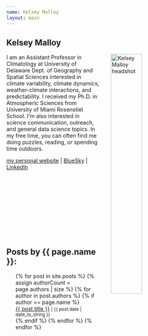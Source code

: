 ```yaml
---
name: Kelsey Malloy
layout: main
---
```


<article class="article-page">
  <div class="page-content">
    <h2>Kelsey Malloy</h2>
    <p><img src="{{ site.url }}/assets/img/Malloy_headshot.jpg" alt="Kelsey Malloy headshot" width="40%" align="right" hspace="30">I am an Assistant Professor in Climatology at University of Delaware Dept. of Geography and Spatial Sciences interested in climate variability, climate dynamics, weather-climate interactions, and predictability. I received my Ph.D. in Atmospheric Sciences from University of Miami Rosenstiel School. I'm also interested in science communication, outreach, and general data science topics. In my free time, you can often find me doing puzzles, reading, or spending time outdoors. </p>
    <a href="https://kelseymalloy.github.io/" target="_blank">my personal website</a> | <a href="https://bsky.app/profile/kmalloy.bsky.social" target="_blank">BlueSky</a> | <a href="https://linkedin.com/in/kelsey-malloy-phd-5a2551149" target="_blank">LinkedIn</a><br><br><br><br><br><br><br><br><br><br><br>
    <h2>Posts by {{ page.name }}:</h2>
    <ul>
    {% for post in site.posts %}
      {% assign authorCount = page.authors | size %}
      {% for author in post.authors %}
        {% if author == page.name %}
          <div class="tag-list">
            <span><a href="{{ site.baseurl }}{{ post.url }}">{{ post.title }}</a></span>
            <small><span>| {{ post.date | date_to_string }}</span></small>
          </div>
        {% endif %}
      {% endfor %}
    {% endfor %}
    </ul>
  </div> <!-- End Page Content -->
</article> <!-- End Article Page -->
